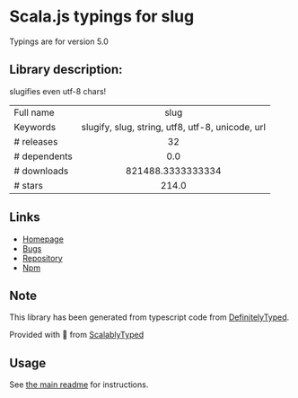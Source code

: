 
# Scala.js typings for slug

Typings are for version 5.0

## Library description:
slugifies even utf-8 chars!

|                    |                 |
| ------------------ | :-------------: |
| Full name          | slug |
| Keywords           | slugify, slug, string, utf8, utf-8, unicode, url |
| # releases         | 32 |
| # dependents       | 0.0 |
| # downloads        | 821488.3333333334 |
| # stars            | 214.0 |

## Links
- [Homepage](https://github.com/Trott/slug)
- [Bugs](https://github.com/Trott/slug/issues)
- [Repository](https://github.com/Trott/slug)
- [Npm](https://www.npmjs.com/package/slug)
    


## Note
This library has been generated from typescript code from [DefinitelyTyped](https://definitelytyped.org).

Provided with :purple_heart: from [ScalablyTyped](https://github.com/oyvindberg/ScalablyTyped)

## Usage
See [the main readme](../../readme.md) for instructions.


